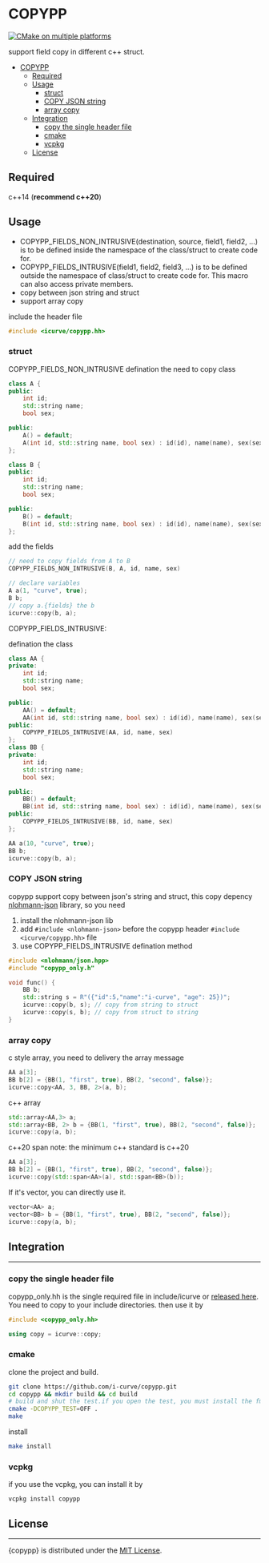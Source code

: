 # COPYPP

[![CMake on multiple platforms](https://github.com/i-curve/copypp/actions/workflows/cmake-multi-platform.yml/badge.svg)](https://github.com/i-curve/copypp/actions/workflows/cmake-multi-platform.yml)

support field copy in different c++ struct.

<!-- @import "[TOC]" {cmd="toc" depthFrom=1 depthTo=6 orderedList=false} -->

<!-- code_chunk_output -->

- [COPYPP](#copypp)
  - [Required](#required)
  - [Usage](#usage)
    - [struct](#struct)
    - [COPY JSON string](#copy-json-string)
    - [array copy](#array-copy)
  - [Integration](#integration)
    - [copy the single header file](#copy-the-single-header-file)
    - [cmake](#cmake)
    - [vcpkg](#vcpkg)
  - [License](#license)

<!-- /code_chunk_output -->

## Required

c++14 (**recommend c++20**)

## Usage

- COPYPP_FIELDS_NON_INTRUSIVE(destination, source, field1, field2, ...) is to be defined inside the namespace of the class/struct to create code for.
- COPYPP_FIELDS_INTRUSIVE(field1, field2, field3, ...) is to be defined outside the namespace of class/struct to create code for. This macro can also access private members.
- copy between json string and struct
- support array copy

include the header file

```c++
#include <icurve/copypp.hh>
```

### struct

COPYPP_FIELDS_NON_INTRUSIVE
defination the need to copy class

```c++
class A {
public:
    int id;
    std::string name;
    bool sex;

public:
    A() = default;
    A(int id, std::string name, bool sex) : id(id), name(name), sex(sex) {}
};

class B {
public:
    int id;
    std::string name;
    bool sex;

public:
    B() = default;
    B(int id, std::string name, bool sex) : id(id), name(name), sex(sex) {}
};
```

add the fields

```c++
// need to copy fields from A to B
COPYPP_FIELDS_NON_INTRUSIVE(B, A, id, name, sex)
```

```c++
// declare variables
A a(1, "curve", true);
B b;
// copy a.{fields} the b
icurve::copy(b, a);
```

COPYPP_FIELDS_INTRUSIVE:

defination the class

```c++
class AA {
private:
    int id;
    std::string name;
    bool sex;

public:
    AA() = default;
    AA(int id, std::string name, bool sex) : id(id), name(name), sex(sex) {}
public:
    COPYPP_FIELDS_INTRUSIVE(AA, id, name, sex)
};
class BB {
private:
    int id;
    std::string name;
    bool sex;

public:
    BB() = default;
    BB(int id, std::string name, bool sex) : id(id), name(name), sex(sex) {}
public:
    COPYPP_FIELDS_INTRUSIVE(BB, id, name, sex)
};
```

```c++
AA a(10, "curve", true);
BB b;
icurve::copy(b, a);
```

### COPY JSON string

copypp support copy between json's string and struct, this copy depency [nlohmann-json](https://github.com/nlohmann/json) library, so you need

1. install the nlohmann-json lib
2. add `#include <nlohmann-json>` before the copypp header `#include <icurve/copypp.hh>` file
3. use COPYPP_FIELDS_INTRUSIVE defination method

```c++
#include <nlohmann/json.hpp>
#include "copypp_only.h"

void func() {
    BB b;
    std::string s = R"({"id":5,"name":"i-curve", "age": 25})";
    icurve::copy(b, s); // copy from string to struct
    icurve::copy(s, b); // copy from struct to string
}
```

### array copy

c style array, you need to delivery the array message

```c++
AA a[3];
BB b[2] = {BB(1, "first", true), BB(2, "second", false)};
icurve::copy<AA, 3, BB, 2>(a, b);
```

c++ array

```c++
std::array<AA,3> a;
std::array<BB, 2> b = {BB(1, "first", true), BB(2, "second", false)};
icurve::copy(a, b);
```

c++20 span
note: the minimum c++ standard is c++20

```c++
AA a[3];
BB b[2] = {BB(1, "first", true), BB(2, "second", false)};
icurve::copy(std::span<AA>(a), std::span<BB>(b));
```

If it's vector, you can directly use it.

```c++
vector<AA> a;
vector<BB> b = {BB(1, "first", true), BB(2, "second", false)};
icurve::copy(a, b);
```

## Integration

---

### copy the single header file

copypp_only.hh is the single required file in include/icurve or [released here](https://raw.githubusercontent.com/i-curve/copypp/master/include/icurve/copypp_only.hh). You need to copy to your include directories. then use it by

```c++
#include <copypp_only.hh>

using copy = icurve::copy;
```

### cmake

clone the project and build.

```bash
git clone https://github.com/i-curve/copypp.git
cd copypp && mkdir build && cd build
# build and shut the test.if you open the test, you must install the fmt package.
cmake -DCOPYPP_TEST=OFF .
make
```

install

```bash
make install
```

### vcpkg

if you use the vcpkg, you can install it by

```
vcpkg install copypp
```

## License

---

{copypp} is distributed under the [MIT License](LICENSE).
